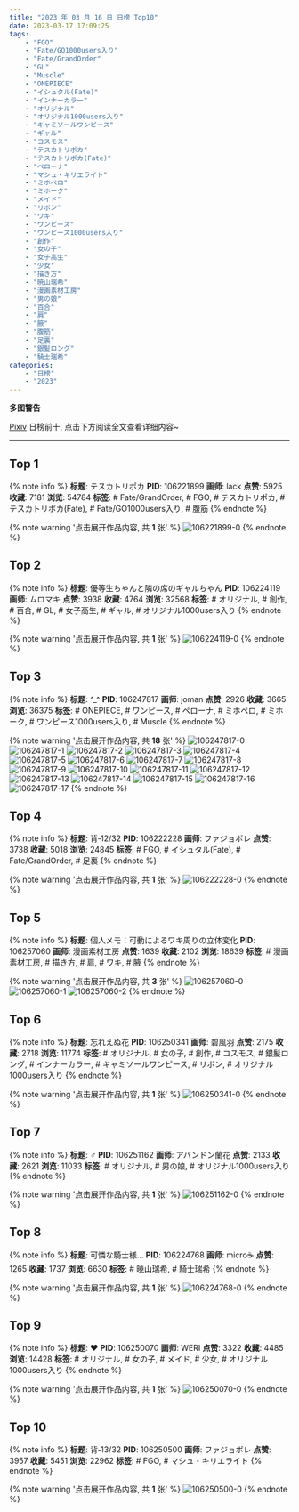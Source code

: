 ```yaml
---
title: "2023 年 03 月 16 日 日榜 Top10"
date: 2023-03-17 17:09:25
tags:
    - "FGO"
    - "Fate/GO1000users入り"
    - "Fate/GrandOrder"
    - "GL"
    - "Muscle"
    - "ONEPIECE"
    - "イシュタル(Fate)"
    - "インナーカラー"
    - "オリジナル"
    - "オリジナル1000users入り"
    - "キャミソールワンピース"
    - "ギャル"
    - "コスモス"
    - "テスカトリポカ"
    - "テスカトリポカ(Fate)"
    - "ペローナ"
    - "マシュ・キリエライト"
    - "ミホペロ"
    - "ミホーク"
    - "メイド"
    - "リボン"
    - "ワキ"
    - "ワンピース"
    - "ワンピース1000users入り"
    - "創作"
    - "女の子"
    - "女子高生"
    - "少女"
    - "描き方"
    - "暁山瑞希"
    - "漫画素材工房"
    - "男の娘"
    - "百合"
    - "肩"
    - "腋"
    - "腹筋"
    - "足裏"
    - "銀髪ロング"
    - "騎士瑞希"
categories:
    - "日榜"
    - "2023"
---
```


<i class="fa fa-triangle-exclamation"></i>**多图警告**<i class="fa fa-triangle-exclamation"></i>

[Pixiv](https://www.pixiv.net/) 日榜前十, 点击下方阅读全文查看详细内容~

<!-- more -->

---

## Top 1

{% note info %}
**标题**: テスカトリポカ
**PID**: 106221899 **画师**: lack
**点赞**: 5925 **收藏**: 7181 **浏览**: 54784
**标签**: # Fate/GrandOrder, # FGO, # テスカトリポカ, # テスカトリポカ(Fate), # Fate/GO1000users入り, # 腹筋
{% endnote %}

{% note warning '点击展开作品内容, 共 **1** 张' %}
![106221899-0](https://i.pixiv.re/img-original/img/2023/03/15/00/02/07/106221899_p0.png)
{% endnote %}

## Top 2

{% note info %}
**标题**: 優等生ちゃんと隣の席のギャルちゃん
**PID**: 106224119 **画师**: ムロマキ
**点赞**: 3938 **收藏**: 4764 **浏览**: 32568
**标签**: # オリジナル, # 創作, # 百合, # GL, # 女子高生, # ギャル, # オリジナル1000users入り
{% endnote %}

{% note warning '点击展开作品内容, 共 **1** 张' %}
![106224119-0](https://i.pixiv.re/img-original/img/2023/03/15/01/10/18/106224119_p0.jpg)
{% endnote %}

## Top 3

{% note info %}
**标题**: ^_^
**PID**: 106247817 **画师**: joman
**点赞**: 2926 **收藏**: 3665 **浏览**: 36375
**标签**: # ONEPIECE, # ワンピース, # ペローナ, # ミホペロ, # ミホーク, # ワンピース1000users入り, # Muscle
{% endnote %}

{% note warning '点击展开作品内容, 共 **18** 张' %}
![106247817-0](https://i.pixiv.re/img-original/img/2023/03/15/22/54/03/106247817_p0.png)
![106247817-1](https://i.pixiv.re/img-original/img/2023/03/15/22/54/03/106247817_p1.png)
![106247817-2](https://i.pixiv.re/img-original/img/2023/03/15/22/54/03/106247817_p2.png)
![106247817-3](https://i.pixiv.re/img-original/img/2023/03/15/22/54/03/106247817_p3.png)
![106247817-4](https://i.pixiv.re/img-original/img/2023/03/15/22/54/03/106247817_p4.png)
![106247817-5](https://i.pixiv.re/img-original/img/2023/03/15/22/54/03/106247817_p5.png)
![106247817-6](https://i.pixiv.re/img-original/img/2023/03/15/22/54/03/106247817_p6.png)
![106247817-7](https://i.pixiv.re/img-original/img/2023/03/15/22/54/03/106247817_p7.png)
![106247817-8](https://i.pixiv.re/img-original/img/2023/03/15/22/54/03/106247817_p8.png)
![106247817-9](https://i.pixiv.re/img-original/img/2023/03/15/22/54/03/106247817_p9.png)
![106247817-10](https://i.pixiv.re/img-original/img/2023/03/15/22/54/03/106247817_p10.png)
![106247817-11](https://i.pixiv.re/img-original/img/2023/03/15/22/54/03/106247817_p11.png)
![106247817-12](https://i.pixiv.re/img-original/img/2023/03/15/22/54/03/106247817_p12.png)
![106247817-13](https://i.pixiv.re/img-original/img/2023/03/15/22/54/03/106247817_p13.png)
![106247817-14](https://i.pixiv.re/img-original/img/2023/03/15/22/54/03/106247817_p14.png)
![106247817-15](https://i.pixiv.re/img-original/img/2023/03/15/22/54/03/106247817_p15.png)
![106247817-16](https://i.pixiv.re/img-original/img/2023/03/15/22/54/03/106247817_p16.png)
![106247817-17](https://i.pixiv.re/img-original/img/2023/03/15/22/54/03/106247817_p17.png)
{% endnote %}

## Top 4

{% note info %}
**标题**: 背‐12/32
**PID**: 106222228 **画师**: ファジョボレ
**点赞**: 3738 **收藏**: 5018 **浏览**: 24845
**标签**: # FGO, # イシュタル(Fate), # Fate/GrandOrder, # 足裏
{% endnote %}

{% note warning '点击展开作品内容, 共 **1** 张' %}
![106222228-0](https://i.pixiv.re/img-original/img/2023/03/15/00/08/07/106222228_p0.jpg)
{% endnote %}

## Top 5

{% note info %}
**标题**: 個人メモ：可動によるワキ周りの立体変化
**PID**: 106257060 **画师**: 漫画素材工房
**点赞**: 1639 **收藏**: 2102 **浏览**: 18639
**标签**: # 漫画素材工房, # 描き方, # 肩, # ワキ, # 腋
{% endnote %}

{% note warning '点击展开作品内容, 共 **3** 张' %}
![106257060-0](https://i.pixiv.re/img-original/img/2023/03/16/07/00/10/106257060_p0.jpg)
![106257060-1](https://i.pixiv.re/img-original/img/2023/03/16/07/00/10/106257060_p1.jpg)
![106257060-2](https://i.pixiv.re/img-original/img/2023/03/16/07/00/10/106257060_p2.jpg)
{% endnote %}

## Top 6

{% note info %}
**标题**: 忘れえぬ花
**PID**: 106250341 **画师**: 碧風羽
**点赞**: 2175 **收藏**: 2718 **浏览**: 11774
**标签**: # オリジナル, # 女の子, # 創作, # コスモス, # 銀髪ロング, # インナーカラー, # キャミソールワンピース, # リボン, # オリジナル1000users入り
{% endnote %}

{% note warning '点击展开作品内容, 共 **1** 张' %}
![106250341-0](https://i.pixiv.re/img-original/img/2023/03/16/00/02/20/106250341_p0.jpg)
{% endnote %}

## Top 7

{% note info %}
**标题**: ♂
**PID**: 106251162 **画师**: アバンドン蘭花
**点赞**: 2133 **收藏**: 2621 **浏览**: 11033
**标签**: # オリジナル, # 男の娘, # オリジナル1000users入り
{% endnote %}

{% note warning '点击展开作品内容, 共 **1** 张' %}
![106251162-0](https://i.pixiv.re/img-original/img/2023/03/16/00/23/44/106251162_p0.jpg)
{% endnote %}

## Top 8

{% note info %}
**标题**: 可憐な騎士様...
**PID**: 106224768 **画师**: micro☕
**点赞**: 1265 **收藏**: 1737 **浏览**: 6630
**标签**: # 暁山瑞希, # 騎士瑞希
{% endnote %}

{% note warning '点击展开作品内容, 共 **1** 张' %}
![106224768-0](https://i.pixiv.re/img-original/img/2023/03/15/01/36/43/106224768_p0.jpg)
{% endnote %}

## Top 9

{% note info %}
**标题**: ❤︎
**PID**: 106250070 **画师**: WERI
**点赞**: 3322 **收藏**: 4485 **浏览**: 14428
**标签**: # オリジナル, # 女の子, # メイド, # 少女, # オリジナル1000users入り
{% endnote %}

{% note warning '点击展开作品内容, 共 **1** 张' %}
![106250070-0](https://i.pixiv.re/img-original/img/2023/03/16/00/00/04/106250070_p0.png)
{% endnote %}

## Top 10

{% note info %}
**标题**: 背‐13/32
**PID**: 106250500 **画师**: ファジョボレ
**点赞**: 3957 **收藏**: 5451 **浏览**: 22962
**标签**: # FGO, # マシュ・キリエライト
{% endnote %}

{% note warning '点击展开作品内容, 共 **1** 张' %}
![106250500-0](https://i.pixiv.re/img-original/img/2023/03/16/00/05/17/106250500_p0.jpg)
{% endnote %}

